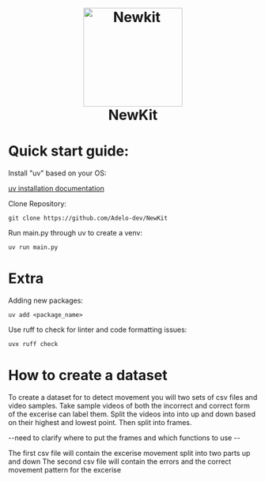 <h1 align="center">
  <br>
  <img src="https://i.imgur.com/6dmGfVb.png" alt="Newkit" width="200"></a>
  <br>
  NewKit
  <br>
</h1>

# Quick start guide:

Install "uv" based on your OS: 

[uv installation documentation](https://docs.astral.sh/uv/getting-started/installation/#__tabbed_1_2)

Clone Repository:

```
git clone https://github.com/Adelo-dev/NewKit
```

Run main.py through uv to create a venv:
```
uv run main.py
```

# Extra
Adding new packages:
```
uv add <package_name>
```

Use ruff to check for linter and code formatting issues:
```
uvx ruff check 
```
# How to create a dataset

To create a dataset for to detect movement you will two sets of csv files and video samples. 
Take sample videos of both the incorrect and correct form of the excerise can label them.
Split the videos into into up and down based on their highest and lowest point. Then split into frames.

--need to clarify where to put the frames and which functions to use --

The first csv file will contain the excerise movement split into two parts up and down
The second csv file will contain the errors and the correct movement pattern for the excerise